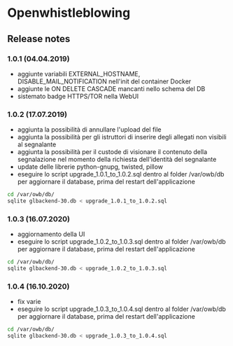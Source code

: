 # Openwhistleblowing

## Release notes

### 1.0.1 (04.04.2019)
- aggiunte variabili EXTERNAL_HOSTNAME, DISABLE_MAIL_NOTIFICATION nell'init del container Docker
- aggiunte le ON DELETE CASCADE mancanti nello schema del DB
- sistemato badge HTTPS/TOR nella WebUI

### 1.0.2 (17.07.2019)
- aggiunta la possibilità di annullare l'upload del file
- aggiunta la possibilità per gli istruttori di inserire degli allegati non visibili al segnalante
- aggiunta la possibilità per il custode di visionare il contenuto della segnalazione nel momento della richiesta dell'identità del segnalante
- update delle librerie python-gnupg, twisted, pillow
- eseguire lo script upgrade_1.0.1_to_1.0.2.sql dentro al folder /var/owb/db per aggiornare il database, prima del restart dell'applicazione
```bash
cd /var/owb/db/
sqlite glbackend-30.db < upgrade_1.0.1_to_1.0.2.sql
```

### 1.0.3 (16.07.2020)
- aggiornamento della UI
- eseguire lo script upgrade_1.0.2_to_1.0.3.sql dentro al folder /var/owb/db per aggiornare il database, prima del restart dell'applicazione
```bash
cd /var/owb/db/
sqlite glbackend-30.db < upgrade_1.0.2_to_1.0.3.sql
```

### 1.0.4 (16.10.2020)
- fix varie
- eseguire lo script upgrade_1.0.3_to_1.0.4.sql dentro al folder /var/owb/db per aggiornare il database, prima del restart dell'applicazione
```bash
cd /var/owb/db/
sqlite glbackend-30.db < upgrade_1.0.3_to_1.0.4.sql
```

